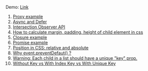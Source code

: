 Demo: [Link](https://mavludacodes.github.io/code/)

1.  [Proxy example](https://github.com/mavludacodes/code/blob/09527e904f8483be913e1f69bea0e1d543e8ee38/proxy/index.js)
2.  [Async and Defer](https://github.com/mavludacodes/code/blob/0769981c2f6e781ec19020e4d7aaeeaece5cdd6d/modules/index.html)
3.  [Intersection Observer API](https://github.com/mavludacodes/code/blob/33662c9368f8f509d882765e8afd2318c5e60a3d/observer/index.js)
4.  [How to calculate margin, padding, height of child element in css](https://github.com/mavludacodes/code/tree/654f8fe1f37eb079bb158df26f9c42654b262b22/padding)
5.  [Closure example](https://github.com/mavludacodes/code/blob/a7d614a29ed38337dbd79394d680fc0d82b6464f/closure/script.js)
6.  [Promise example](https://github.com/mavludacodes/code/blob/b7f4aae3abab9afe158d2e0f060047b3f5b79ff3/promise/index.js)
7.  [Position in CSS: relative and absolute](https://github.com/mavludacodes/code/tree/240cff2cd056209cdea8c313053df327f25921f3/position)
8.  [Why event.preventDefaut() ?](https://github.com/mavludacodes/code/blob/ce26a02a1d29c22594818f1b77190072d4f70041/preventDefault/index.html)
9.  [Warning: Each child in a list should have a unique "key" prop.]()
10. [Without Key vs With Index Key vs With Unique Key]()
